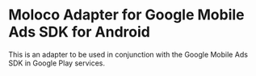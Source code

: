 # Moloco Adapter for Google Mobile Ads SDK for Android

This is an adapter to be used in conjunction with the Google Mobile Ads SDK in
Google Play services.